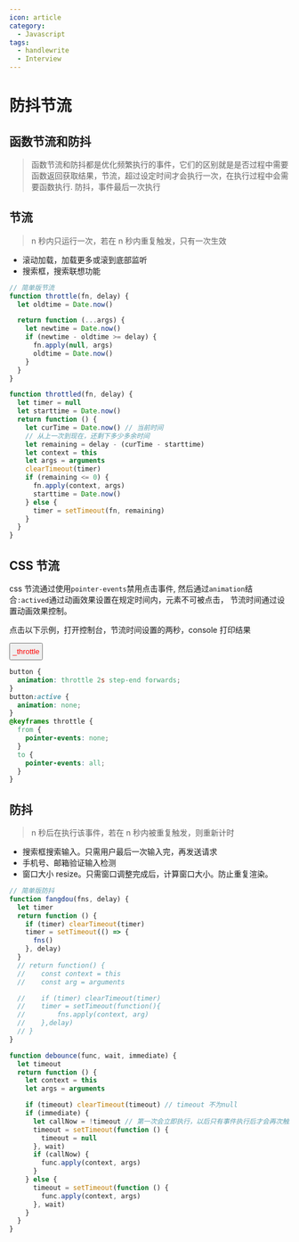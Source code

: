 ```yaml
---
icon: article
category:
  - Javascript
tags:
  - handlewrite
  - Interview
---
```


# 防抖节流

## 函数节流和防抖

> 函数节流和防抖都是优化频繁执行的事件，它们的区别就是是否过程中需要函数返回获取结果，节流，超过设定时间才会执行一次，在执行过程中会需要函数执行.
> 防抖，事件最后一次执行

## 节流

> n 秒内只运行一次，若在 n 秒内重复触发，只有一次生效

- 滚动加载，加载更多或滚到底部监听
- 搜索框，搜索联想功能

```javascript
// 简单版节流
function throttle(fn, delay) {
  let oldtime = Date.now()

  return function (...args) {
    let newtime = Date.now()
    if (newtime - oldtime >= delay) {
      fn.apply(null, args)
      oldtime = Date.now()
    }
  }
}

function throttled(fn, delay) {
  let timer = null
  let starttime = Date.now()
  return function () {
    let curTime = Date.now() // 当前时间
    // 从上一次到现在，还剩下多少多余时间
    let remaining = delay - (curTime - starttime)
    let context = this
    let args = arguments
    clearTimeout(timer)
    if (remaining <= 0) {
      fn.apply(context, args)
      starttime = Date.now()
    } else {
      timer = setTimeout(fn, remaining)
    }
  }
}
```

## CSS 节流

css 节流通过使用`pointer-events`禁用点击事件, 然后通过`animation`结合`:actived`通过动画效果设置在规定时间内，元素不可被点击， 节流时间通过设置动画效果控制。

点击以下示例，打开控制台，节流时间设置的两秒，console 打印结果

<button class="_throttle" type="primary" onclick="console.log('_throttle')">\_throttle</button>

<style>
  ._throttle {
    padding: 6px 4px;
    user-select: none;
    animation: throttle 2s step-end forwards;
  }
  ._throttle:active {
    animation: none;
  }
  @keyframes throttle {
    from {
      pointer-events: none;
      color: red;
    }
    to {
      pointer-events: all;
      color: black;
    }
  }
</style>

```css
button {
  animation: throttle 2s step-end forwards;
}
button:active {
  animation: none;
}
@keyframes throttle {
  from {
    pointer-events: none;
  }
  to {
    pointer-events: all;
  }
}
```

## 防抖

> n 秒后在执行该事件，若在 n 秒内被重复触发，则重新计时

- 搜索框搜索输入。只需用户最后一次输入完，再发送请求
- 手机号、邮箱验证输入检测
- 窗口大小 resize。只需窗口调整完成后，计算窗口大小。防止重复渲染。

```javascript
// 简单版防抖
function fangdou(fns, delay) {
  let timer
  return function () {
    if (timer) clearTimeout(timer)
    timer = setTimeout(() => {
      fns()
    }, delay)
  }
  // return function() {
  // 	const context = this
  // 	const arg = arguments

  // 	if (timer) clearTimeout(timer)
  // 	timer = setTimeout(function(){
  // 		fns.apply(context, arg)
  // 	},delay)
  // }
}

function debounce(func, wait, immediate) {
  let timeout
  return function () {
    let context = this
    let args = arguments

    if (timeout) clearTimeout(timeout) // timeout 不为null
    if (immediate) {
      let callNow = !timeout // 第一次会立即执行，以后只有事件执行后才会再次触发
      timeout = setTimeout(function () {
        timeout = null
      }, wait)
      if (callNow) {
        func.apply(context, args)
      }
    } else {
      timeout = setTimeout(function () {
        func.apply(context, args)
      }, wait)
    }
  }
}
```
